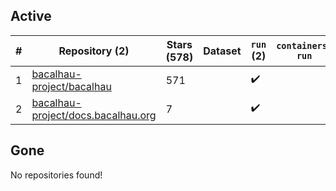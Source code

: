 ## Active
| # | Repository (2) | Stars (578) | Dataset | `run` (2) | `containers-run` | Last Modified |
| --- | --- | --- | --- | --- | --- | --- |
| 1 | [bacalhau-project/bacalhau](https://github.com/bacalhau-project/bacalhau) | 571 |  | :heavy_check_mark: |  | 2024-02-27 01:04:53+00:00 |
| 2 | [bacalhau-project/docs.bacalhau.org](https://github.com/bacalhau-project/docs.bacalhau.org) | 7 |  | :heavy_check_mark: |  | 2023-12-13 22:32:16+00:00 |

## Gone
No repositories found!

